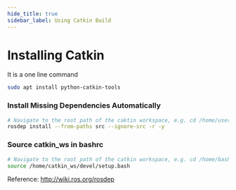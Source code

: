 ```yaml
---
hide_title: true
sidebar_label: Using Catkin Build
---
```


# Installing Catkin

It is a one line command
```bash
sudo apt install python-catkin-tools
```

### Install Missing Dependencies Automatically

```bash
# Navigate to the root path of the caktin workspace, e.g. cd /home/user/catkin_ws/
rosdep install --from-paths src --ignore-src -r -y
```



### Source catkin_ws in bashrc

```bash
# Navigate to the root path of the catkin workspace, e.g. cd /home/bashrc, CTRL+h to show the bashrc file
source /home/catkin_ws/devel/setup.bash
```
Reference:
http://wiki.ros.org/rosdep 